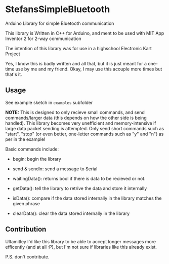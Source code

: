 # StefansSimpleBluetooth
Arduino Library for simple Bluetooth communication

This library is Written in C++ for Arduino, and ment to be used with MIT App Inventor 2 for 2-way communication

The intention of this library was for use in a highschool Electronic Kart Project

Yes, I know this is badly written and all that, but it is just meant for a one-time use by me and my friend. Okay, I may use this acouple more times but that's it.

## Usage
See example sketch in `examples` subfolder

**NOTE:** This is designed to only recieve small commands, and send commands/larger data (this depends on how the other side is being handled). This library becomes very unefficient and memory-intensive if large data packet sending is attempted. Only send short commands such as "start", "stop" (or even better, one-letter commands such as "y" and "n") as per in the example!

Basic commands include:
- begin: begin the library
- send & sendln: send a message to Serial

- waitingData(): returns bool if there is data to be recieved or not.
- getData(): tell the library to retrive the data and store it internally
- isData(): compare if the data stored internally in the library matches the given phrase
- clearData(): clear the data stored internally in the library

## Contribution
Ultamitley I'd like this library to be able to accept longer messages more efficently (and at all :P), but I'm not sure if libraries like this already exist.

P.S. don't contribute.
